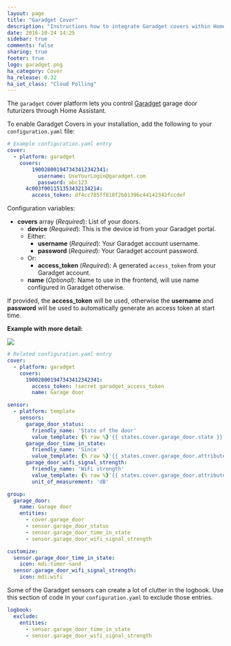 ```yaml
---
layout: page
title: "Garadget Cover"
description: "Instructions how to integrate Garadget covers within Home Assistant."
date: 2016-10-24 14:25
sidebar: true
comments: false
sharing: true
footer: true
logo: garadget.png
ha_category: Cover
ha_release: 0.32
ha_iot_class: "Cloud Polling"
---
```



The `garadget` cover platform lets you control [Garadget](http://www.garadget.com/) garage door futurizers through Home Assistant.

To enable Garadget Covers in your installation, add the following to your `configuration.yaml` file:

```yaml
# Example configuration.yaml entry
cover:
  - platform: garadget
    covers:
        190028001947343412342341:
          username: UseYourLogin@garadget.com
          password: abc123
      4c003f001151353432134214:
        access_token: df4cc785ff818f2b01396c44142342fccdef
```

Configuration variables:

- **covers** array (*Required*): List of your doors.
  - **device** (*Required*): This is the device id from your Garadget portal.
  - Either:
    - **username** (*Required*): Your Garadget account username.
    - **password** (*Required*): Your Garadget account password.
  - Or: 
    - **access_token** (*Required*): A generated `access_token` from your Garadget account.
  - **name** (*Optional*): Name to use in the frontend, will use name configured in Garadget otherwise.


If provided, the **access_token** will be used, otherwise the **username** and **password** will be used to automatically generate an access token at start time.


**Example with more detail:**
<p class='img'>
  <img src='{{site_root}}/images/components/garadget/cover_garadget_details.png' />
</p>

```yaml
# Related configuration.yaml entry
cover:
  - platform: garadget
    covers:
      190028001947343412342341:
        access_token: !secret garadget_access_token
        name: Garage door

sensor:
  - platform: template
    sensors:
      garage_door_status:
        friendly_name: 'State of the door'
        value_template: {% raw %}'{{ states.cover.garage_door.state }}'{% endraw %}
      garage_door_time_in_state:
        friendly_name: 'Since'
        value_template: {% raw %}'{{ states.cover.garage_door.attributes.time_in_state }}'{% endraw %}
      garage_door_wifi_signal_strength:
        friendly_name: 'WiFi strength'
        value_template: {% raw %}'{{ states.cover.garage_door.attributes.wifi_signal_strength }}'{% endraw %}
        unit_of_measurement: 'dB'

group:
  garage_door:
    name: Garage door
    entities:
      - cover.garage_door
      - sensor.garage_door_status
      - sensor.garage_door_time_in_state
      - sensor.garage_door_wifi_signal_strength

customize:
  sensor.garage_door_time_in_state:
    icon: mdi:timer-sand
  sensor.garage_door_wifi_signal_strength:
    icon: mdi:wifi
```

Some of the Garadget sensors can create a lot of clutter in the logbook.  Use this section of code in your `configuration.yaml` to exclude those entries.

```yaml
logbook:
  exclude:
    entities:
      - sensor.garage_door_time_in_state
      - sensor.garage_door_wifi_signal_strength
```
